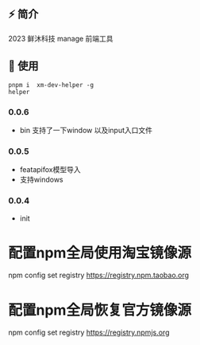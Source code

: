 ## ⚡️ 简介

2023 鲜沐科技 manage 前端工具

## 🚀 使用

```
pnpm i  xm-dev-helper -g
helper 

```
### 0.0.6
-  bin 支持了一下window 以及input入口文件
### 0.0.5
-  featapifox模型导入
-  支持windows
### 0.0.4
- init


# 配置npm全局使用淘宝镜像源
npm config set registry https://registry.npm.taobao.org
# 配置npm全局恢复官方镜像源
npm config set registry https://registry.npmjs.org

 